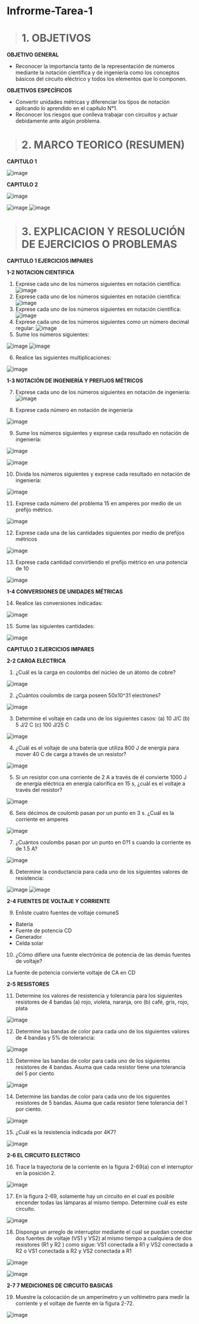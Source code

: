 # Infrorme-Tarea-1
># 1. OBJETIVOS 
**OBJETIVO GENERAL**
- Reconocer la importancia tanto de la representación de números mediante la 
notación científica y de ingeniería como los conceptos básicos del circuito 
eléctrico y todos los elementos que lo componen. 

**OBJETIVOS ESPECÍFICOS**
- Convertir unidades métricas y diferenciar los tipos de notación aplicando lo 
aprendido en el capítulo N°1.
- Reconocer los riesgos que conlleva trabajar con circuitos y actuar debidamente 
ante algún problema.

># 2. MARCO TEORICO (RESUMEN)

**CAPITULO 1**

![image](https://user-images.githubusercontent.com/105020538/201163402-fccfcbb7-f1c1-4e04-a298-21bb5ab6f263.png)

**CAPITULO 2**

![image](https://user-images.githubusercontent.com/105020538/201164301-f65446bd-d3fa-4c56-931e-6552ae811be5.png)

![image](https://user-images.githubusercontent.com/105020538/201164106-0cf6102d-651e-4914-81fb-8d4ebb63984c.png)
![image](https://user-images.githubusercontent.com/105020538/201164785-95a090e4-49ee-4ff6-ac7f-e916a76ce8b5.png)

># 3. EXPLICACION Y RESOLUCIÓN DE EJERCICIOS O PROBLEMAS

**CAPITULO 1 EJERCICIOS IMPARES**

**1-2 NOTACION CIENTIFICA**
1. Exprese cada uno de los números siguientes en notación científica: 
![image](https://user-images.githubusercontent.com/105020538/201165709-4e2670cd-736a-4c5b-af96-84a16414e4ad.png)
2. Exprese cada uno de los números siguientes en notación científica: 
![image](https://user-images.githubusercontent.com/105020538/201165954-fd007f4d-e341-4394-9324-237851fba5b0.png)
3. Exprese cada uno de los números siguientes en notación científica:
![image](https://user-images.githubusercontent.com/105020538/201166112-3dc854cd-7e7e-4af3-a1a3-bf639a74fb5e.png)
4. Exprese cada uno de los números siguientes como un número decimal regular:
![image](https://user-images.githubusercontent.com/105020538/201166181-ed908b5d-fca2-4969-9c15-abd72516bd6c.png)
5. Sume los números siguientes:

![image](https://user-images.githubusercontent.com/105020538/201166938-c87c8432-20d3-4b53-acc6-8a031834c954.png)
![image](https://user-images.githubusercontent.com/105020538/201167143-37181ae9-ebc1-43e6-b8d3-c7d83ba9f795.png)

6. Realice las siguientes multiplicaciones:

![image](https://user-images.githubusercontent.com/105020538/201167294-391b7b81-f7fe-4000-9d3e-d440d49b25b4.png)

**1-3 NOTACIÓN  DE INGENIERÍA Y PREFIJOS MÉTRICOS**

7. Exprese cada uno de los números siguientes en notación de ingeniería: 
![image](https://user-images.githubusercontent.com/105020538/201167904-d392a34e-b1d3-4df8-b2e0-f52a1ac49a8e.png)

8. Exprese cada número en notación de ingeniería

![image](https://user-images.githubusercontent.com/105020538/201168011-4a883669-1000-4cc1-8654-9e4011a96efb.png)

9.  Sume los números siguientes y exprese cada resultado en notación de ingeniería:

![image](https://user-images.githubusercontent.com/105020538/201168094-ec37b713-f781-4c5e-a90c-caf5deff7216.png)

![image](https://user-images.githubusercontent.com/105020538/201168132-a04ab02c-0600-4689-b2c7-e3becd81df5e.png)

10. Divida los números siguientes y exprese cada resultado en notación de ingeniería:

![image](https://user-images.githubusercontent.com/105020538/201168411-e4270767-1f2a-419c-87ca-18a2aba5c994.png)

11. Exprese cada número del problema 15 en amperes por medio de un prefijo métrico.

![image](https://user-images.githubusercontent.com/105020538/201168483-783c5a89-aa4d-4960-97ed-e10d3fe9b235.png)

12. Exprese cada una de las cantidades siguientes por medio de prefijos métricos

![image](https://user-images.githubusercontent.com/105020538/201168527-dd9f5823-92d7-460a-9cb8-945f84290580.png)

13.  Exprese cada cantidad convirtiendo el prefijo métrico en una potencia de 10

![image](https://user-images.githubusercontent.com/105020538/201168774-d36d30cd-c475-4fb7-887c-b36ad9a978b7.png)

**1-4  CONVERSIONES DE UNIDADES MÉTRICAS**

14.  Realice las conversiones indicadas:

![image](https://user-images.githubusercontent.com/105020538/201168949-43e1e219-2b7e-4335-aac6-16d929ce4c53.png)

15.  Sume las siguientes cantidades:

![image](https://user-images.githubusercontent.com/105020538/201169048-b772a71f-07c8-4d35-8549-3d0850daa3e5.png)

**CAPITULO 2 EJERCICIOS IMPARES**

**2-2 CARGA ELECTRICA**

1. ¿Cuál es la carga en coulombs del núcleo de un átomo de cobre? 

![image](https://user-images.githubusercontent.com/105020538/201175075-d17bf1f1-b494-4c79-8d9c-c467d8b943e1.png)

2. ¿Cuántos coulombs de carga poseen 50x10^31 electrones?

![image](https://user-images.githubusercontent.com/105020538/201176547-98e3c947-46d7-4114-8680-c27ac26c7758.png)

3.  Determine el voltaje en cada uno de los siguientes casos: (a) 10 J/C (b) 5 J/2 C (c) 100 
J/25 C

![image](https://user-images.githubusercontent.com/105020538/201176798-4595ec80-bed7-4a7d-b132-5bfde493b467.png)

4. ¿Cuál es el voltaje de una batería que utiliza 800 J de energía para mover 40 C de carga 
a través de un resistor?

![image](https://user-images.githubusercontent.com/105020538/201176945-850a3ffd-2c2c-4b4e-9e1a-689eedf03626.png)

5. Si un resistor con una corriente de 2 A a través de él convierte 1000 J de energía 
eléctrica en energía calorífica en 15 s, ¿cuál es el voltaje a través del resistor? 

![image](https://user-images.githubusercontent.com/105020538/201177064-f087fe93-67d6-4d22-9135-c4d75c417225.png)

6. Seis décimos de coulomb pasan por un punto en 3 s. ¿Cuál es la corriente en amperes

![image](https://user-images.githubusercontent.com/105020538/201177132-647a5f86-9e77-4cc5-9ea0-d6f8f6db5c6b.png)

7.  ¿Cuántos coulombs pasan por un punto en 0?1 s cuando la corriente es de 1.5 A?

![image](https://user-images.githubusercontent.com/105020538/201177192-3f4f2fe2-1616-4fcb-afea-dde53a71203d.png)

8. Determine la conductancia para cada uno de los siguientes valores de resistencia:

![image](https://user-images.githubusercontent.com/105020538/201177238-c54eed4d-9113-4841-8d45-dbe458337b14.png)
![image](https://user-images.githubusercontent.com/105020538/201177919-8c4169d1-4646-4e93-b581-489612b52da4.png)

**2-4 FUENTES DE VOLTAJE Y CORRIENTE**

9. Enliste cuatro fuentes de voltaje comuneS
- Batería 
- Fuente de potencia CD
- Generador
- Celda solar

10.  ¿Cómo difiere una fuente electrónica de potencia de las demás fuentes de voltaje?

La fuente de potencia convierte voltaje de CA en CD 

**2-5 RESISTORES**

11.  Determine los valores de resistencia y tolerancia para los siguientes resistores de 4 
bandas (a) rojo, violeta, naranja, oro (b) café, gris, rojo, plata

![image](https://user-images.githubusercontent.com/105020538/201179458-945dc3cb-3b3b-4ac3-86ba-3da86b11e99f.png)


12. Determine las bandas de color para cada uno de los siguientes valores de 4 bandas y 
5% de tolerancia:

![image](https://user-images.githubusercontent.com/105020538/201179611-fc8e8c54-3e70-493f-9840-df604d69d1fe.png)

13.  Determine las bandas de color para cada uno de los siguientes resistores de 4 bandas. 
Asuma que cada resistor tiene una tolerancia del 5 por ciento

![image](https://user-images.githubusercontent.com/105020538/201179682-a1618f46-58a2-4c38-b9d2-be142d71a7a3.png)

14. Determine las bandas de color para cada uno de los siguientes resistores de 5 bandas. 
Asuma que cada resistor tiene tolerancia del 1 por ciento.

![image](https://user-images.githubusercontent.com/105020538/201179716-447fe64d-4f60-418b-8625-a257f6aea14b.png)

15. ¿Cuál es la resistencia indicada por 4K7?

![image](https://user-images.githubusercontent.com/105020538/201179748-b81e4c1e-d71f-4fc8-aeda-7fba7348e665.png)

**2-6 EL CIRCUITO ELECTRICO**

16. Trace la trayectoria de la corriente en la figura 2-69(a) con el interruptor en la 
posición 2.

![image](https://user-images.githubusercontent.com/105020538/201179805-d0b3525d-fa9f-4dcb-bbca-47d36abc201d.png)

17. En la figura 2-69, solamente hay un circuito en el cual es posible encender todas las 
lámparas al mismo tiempo. Determine cuál es este circuito.

![image](https://user-images.githubusercontent.com/105020538/201179832-8c01cd72-4f5f-4b02-9e22-d71128118991.png)

18.  Disponga un arreglo de interruptor mediante el cual se puedan conectar dos fuentes 
de voltaje (VS1 y VS2) al mismo tiempo a cualquiera de dos resistores (R1 y R2 ) como 
sigue: VS1 conectada a R1 y VS2 conectada a R2 o VS1 conectada a R2 y VS2 conectada 
a R1

![image](https://user-images.githubusercontent.com/105020538/201179881-6789c892-6f76-4bb2-a930-1dc8ce75ee5f.png)

![image](https://user-images.githubusercontent.com/105020538/201179907-645170d6-dff9-461b-95ca-2e6fb70b4b7f.png)

**2-7 7 MEDICIONES DE CIRCUITO BASICAS** 

19.  Muestre la colocación de un amperímetro y un voltímetro para medir la corriente y 
el voltaje de fuente en la figura 2-72. 

![image](https://user-images.githubusercontent.com/105020538/201180129-c72dd574-7542-4656-bf4c-45329613d4bc.png)
















